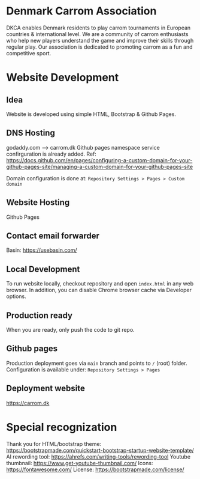 # Denmark Carrom Association

DKCA enables Denmark residents to play carrom tournaments in European countries & international level. We are a community of carrom enthusiasts who help new players understand the game and improve their skills through regular play. Our association is dedicated to promoting carrom as a fun and competitive sport.


# Website Development

## Idea
Website is developed using simple HTML, Bootstrap & Github Pages.

## DNS Hosting
godaddy.com --> carrom.dk
Github pages namespace service confirguration is already added. Ref: https://docs.github.com/en/pages/configuring-a-custom-domain-for-your-github-pages-site/managing-a-custom-domain-for-your-github-pages-site

Domain configuration is done at: `Repository Settings > Pages > Custom domain`

## Website Hosting
Github Pages

## Contact email forwarder
Basin: https://usebasin.com/

## Local Development
To run website locally, checkout repository and open `index.html` in any web browser.
In addition, you can disable Chrome browser cache via Developer options.

## Production ready
When you are ready, only push the code to git repo.

## Github pages
Production deployment goes via `main` branch and points to `/` (root) folder.
Configuration is available under: `Repository Settings > Pages`

## Deployment website
https://carrom.dk


# Special recognization
Thank you for HTML/bootstrap theme: https://bootstrapmade.com/quickstart-bootstrap-startup-website-template/
AI rewording tool: https://ahrefs.com/writing-tools/rewording-tool
Youtube thumbnail: https://www.get-youtube-thumbnail.com/
Icons: https://fontawesome.com/
License: https://bootstrapmade.com/license/

